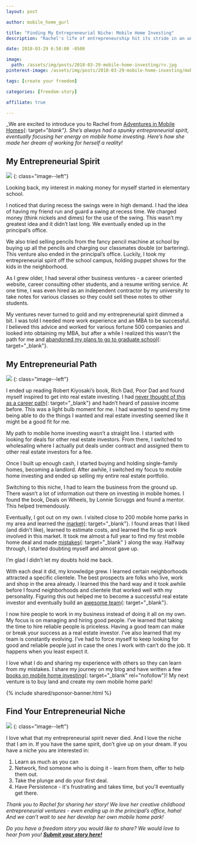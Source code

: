 ```yaml
---
layout: post

author: mobile_home_gurl

title: "Finding My Entrepreneurial Niche: Mobile Home Investing"
description: "Rachel's life of entrepreneurship hit its stride in an uncommon place - mobile home investing."

date: 2018-03-29 6:58:00 -0500

image:
  path: /assets/img/posts/2018-03-29-mobile-home-investing/rv.jpg
pinterest-image: /assets/img/posts/2018-03-29-mobile-home-investing/mobile-home-investing.png

tags: [create your freedom]

categories: [freedom-story]

affiliate: true

---
```


_We are excited to introduce you to Rachel from [Adventures in Mobile Homes](http://adventuresinmobilehomes.com/){: target="_blank"}. She’s always had a spunky entrepreneurial spirit, eventually focusing her energy on mobile home investing. Here’s how she made her dream of working for herself a reality!_

## My Entrepreneurial Spirit

![]({{site.url}}/assets/img/posts/2018-03-29-mobile-home-investing/lemonade-stand.jpg)
{: class="image--left"}

Looking back, my interest in making money for myself started in elementary school.

I noticed that during recess the swings were in high demand. I had the idea of having my friend run and guard a swing at recess time. We charged money (think nickels and dimes) for the use of the swing. This wasn’t my greatest idea and it didn’t last long. We eventually ended up in the principal’s office.

We also tried selling pencils from the fancy pencil machine at school by buying up all the pencils and charging our classmates double (or bartering). This venture also ended in the principal’s office. Luckily, I took my entrepreneurial spirit off the school campus, holding puppet shows for the kids in the neighborhood.

As I grew older, I had several other business ventures - a career oriented website, career consulting other students, and a resume writing service. At one time, I was even hired as an independent contractor by my university to take notes for various classes so they could sell these notes to other students.

My ventures never turned to gold and my entrepreneurial spirit dimmed a bit. I was told I needed more work experience and an MBA to be successful. I believed this advice and worked for various fortune 500 companies and looked into obtaining my MBA, but after a while I realized this wasn’t the path for me and [abandoned my plans to go to graduate school](http://www.girlsjustwannahavefunds.com/graduate-school-to-invest-in-real-estate/){: target="_blank"}.

## My Entrepreneurial Path

![]({{site.url}}/assets/img/posts/2018-03-29-mobile-home-investing/mobile-home-gurl.jpg)
{: class="image--left"}

I ended up reading Robert Kiyosaki’s book, Rich Dad, Poor Dad and found myself inspired to get into real estate investing. I had [never thought of this as a career path](https://jessicamoorhouse.com/mobile-home-investing-rachel-hernandez/){: target="_blank"} and hadn’t heard of passive income before. This was a light bulb moment for me. I had wanted to spend my time being able to do the things I wanted and real estate investing seemed like it might be a good fit for me.

My path to mobile home investing wasn’t a straight line. I started with looking for deals for other real estate investors. From there, I switched to wholesaling where I actually put deals under contract and assigned them to other real estate investors for a fee.

Once I built up enough cash, I started buying and holding single-family homes, becoming a landlord. After awhile, I switched my focus to mobile home investing and ended up selling my entire real estate portfolio.

Switching to this niche, I had to learn the business from the ground up. There wasn’t a lot of information out there on investing in mobile homes. I found the book, Deals on Wheels, by Lonnie Scruggs and found a mentor. This helped tremendously.

Eventually, I got out on my own. I visited close to 200 mobile home parks in my area and learned the [market](http://adventuresinmobilehomes.com/investing-101-learning-the-market){: target="_blank"}. I found areas that I liked (and didn’t like), learned to estimate costs, and learned the fix up work involved in this market. It took me almost a full year to find my first mobile home deal and made [mistakes](http://adventuresinmobilehomes.com/my-2000-nightmare){: target="_blank" } along the way. Halfway through, I started doubting myself and almost gave up.

I’m glad I didn’t let my doubts hold me back.

With each deal it did, my knowledge grew. I learned certain neighborhoods attracted a specific clientele. The best prospects are folks who live, work and shop in the area already. I learned this the hard way and it took awhile before I found neighborhoods and clientele that worked well with my personality. Figuring this out helped me to become a successful real estate investor and eventually build an [awesome team](http://adventuresinmobilehomes.com/10-important-members-of-your-mobile-home-investing-team){: target="_blank"}.

I now hire people to work in my business instead of doing it all on my own. My focus is on managing and hiring good people. I’ve learned that taking the time to hire reliable people is priceless. Having a good team can make or break your success as a real estate investor. I’ve also learned that my team is constantly evolving. I’ve had to force myself to keep looking for good and reliable people just in case the ones I work with can’t do the job. It happens when you least expect it.

I love what I do and sharing my experience with others so they can learn from my mistakes. I share my journey on my blog and have written a few [books on mobile home investing](https://amzn.to/2DXxgQy){: target="_blank" rel="nofollow"}! My next venture is to buy land and create my own mobile home park!

{% include shared/sponsor-banner.html %}

## Find Your Entrepreneurial Niche

![]({{site.url}}/assets/img/posts/2018-03-29-mobile-home-investing/hopscotch.jpg)
{: class="image--left"}

I love what that my entrepreneurial spirit never died. And I love the niche that I am in. If you have the same spirit, don’t give up on your dream. If you have a niche you are interested in:

1. Learn as much as you can
2. Network, find someone who is doing it - learn from them, offer to help them out.
3. Take the plunge and do your first deal.
4. Have Persistence - it's frustrating and takes time, but you'll eventually get there.

_Thank you to Rachel for sharing her story! We love her creative childhood entrepreneurial ventures - even ending up in the principal’s office, haha! And we can’t wait to see her develop her own mobile home park!_

_Do you have a freedom story you would like to share? We would love to hear from you!_ ___[Submit your story here!]({{site.url}}/freedom-stories/#share-your-story)___
